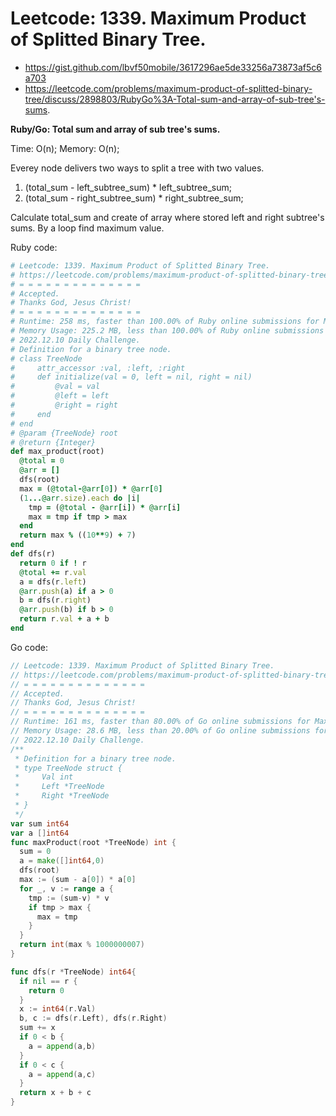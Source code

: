 # Leetcode: 1339. Maximum Product of Splitted Binary Tree.

- https://gist.github.com/lbvf50mobile/3617296ae5de33256a73873af5c6a703
- https://leetcode.com/problems/maximum-product-of-splitted-binary-tree/discuss/2898803/RubyGo%3A-Total-sum-and-array-of-sub-tree's-sums.

**Ruby/Go: Total sum and array of sub tree's sums.**

Time: O(n); Memory: O(n);

Everey node delivers two ways to split a tree with two values.

1. (total_sum - left_subtree_sum) * left_subtree_sum;
2. (total_sum - right_subtree_sum) * right_subtree_sum;

Calculate total_sum and create of array where stored left and right subtree's sums. By a loop find maximum value.


Ruby code:
```Ruby
# Leetcode: 1339. Maximum Product of Splitted Binary Tree.
# https://leetcode.com/problems/maximum-product-of-splitted-binary-tree/
# = = = = = = = = = = = = = =
# Accepted.
# Thanks God, Jesus Christ!
# = = = = = = = = = = = = = =
# Runtime: 258 ms, faster than 100.00% of Ruby online submissions for Maximum Product of Splitted Binary Tree.
# Memory Usage: 225.2 MB, less than 100.00% of Ruby online submissions for Maximum Product of Splitted Binary Tree.
# 2022.12.10 Daily Challenge.
# Definition for a binary tree node.
# class TreeNode
#     attr_accessor :val, :left, :right
#     def initialize(val = 0, left = nil, right = nil)
#         @val = val
#         @left = left
#         @right = right
#     end
# end
# @param {TreeNode} root
# @return {Integer}
def max_product(root)
  @total = 0
  @arr = []
  dfs(root)
  max = (@total-@arr[0]) * @arr[0]
  (1...@arr.size).each do |i|
    tmp = (@total - @arr[i]) * @arr[i]
    max = tmp if tmp > max
  end
  return max % ((10**9) + 7)
end
def dfs(r)
  return 0 if ! r
  @total += r.val
  a = dfs(r.left)
  @arr.push(a) if a > 0
  b = dfs(r.right)
  @arr.push(b) if b > 0
  return r.val + a + b
end
```
Go code:
```Go
// Leetcode: 1339. Maximum Product of Splitted Binary Tree.
// https://leetcode.com/problems/maximum-product-of-splitted-binary-tree/
// = = = = = = = = = = = = = =
// Accepted.
// Thanks God, Jesus Christ!
// = = = = = = = = = = = = = =
// Runtime: 161 ms, faster than 80.00% of Go online submissions for Maximum Product of Splitted Binary Tree.
// Memory Usage: 28.6 MB, less than 20.00% of Go online submissions for Maximum Product of Splitted Binary Tree.
// 2022.12.10 Daily Challenge.
/**
 * Definition for a binary tree node.
 * type TreeNode struct {
 *     Val int
 *     Left *TreeNode
 *     Right *TreeNode
 * }
 */
var sum int64
var a []int64
func maxProduct(root *TreeNode) int {
  sum = 0
  a = make([]int64,0)
  dfs(root)
  max := (sum - a[0]) * a[0]
  for _, v := range a {
    tmp := (sum-v) * v
    if tmp > max {
      max = tmp
    }
  }
  return int(max % 1000000007)
}

func dfs(r *TreeNode) int64{
  if nil == r {
    return 0
  }
  x := int64(r.Val)
  b, c := dfs(r.Left), dfs(r.Right)
  sum += x
  if 0 < b {
    a = append(a,b)
  }
  if 0 < c {
    a = append(a,c)
  }
  return x + b + c
}
```
